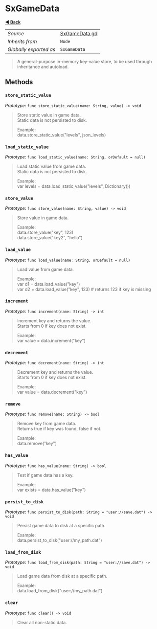 # SxGameData

**[◀️ Back](../readme.md)**

|    |     |
|----|-----|
|*Source*|[SxGameData.gd](../../../../nodes/utils/SxGameData/SxGameData.gd)|
|*Inherits from*|`Node`|
|*Globally exported as*|`SxGameData`|

> A general-purpose in-memory key-value store, to be used through inheritance and autoload.  
## Methods

### `store_static_value`

*Prototype*: `func store_static_value(name: String, value) -> void`

> Store static value in game data.  
> Static data is not persisted to disk.  
>   
> Example:  
>   data.store_static_value("levels", json_levels)  
### `load_static_value`

*Prototype*: `func load_static_value(name: String, orDefault = null)`

> Load static value from game data.  
> Static data is not persisted to disk.  
>   
> Example:  
>   var levels = data.load_static_value("levels", Dictionary())  
### `store_value`

*Prototype*: `func store_value(name: String, value) -> void`

> Store value in game data.  
>   
> Example:  
>   data.store_value("key", 123)  
>   data.store_value("key2", "hello")  
### `load_value`

*Prototype*: `func load_value(name: String, orDefault = null)`

> Load value from game data.  
>   
> Example:  
>   var d1 = data.load_value("key")  
>   var d2 = data.load_value("key", 123)  # returns 123 if key is missing  
### `increment`

*Prototype*: `func increment(name: String) -> int`

> Increment key and returns the value.  
> Starts from 0 if key does not exist.  
>   
> Example:  
>   var value = data.increment("key")  
### `decrement`

*Prototype*: `func decrement(name: String) -> int`

> Decrement key and returns the value.  
> Starts from 0 if key does not exist.  
>   
> Example:  
>   var value = data.decrement("key")  
### `remove`

*Prototype*: `func remove(name: String) -> bool`

> Remove key from game data.  
> Returns true if key was found, false if not.  
>   
> Example:  
>   data.remove("key")  
### `has_value`

*Prototype*: `func has_value(name: String) -> bool`

> Test if game data has a key.  
>   
> Example:  
>   var exists = data.has_value("key")  
### `persist_to_disk`

*Prototype*: `func persist_to_disk(path: String = "user://save.dat") -> void`

> Persist game data to disk at a specific path.  
>   
> Example:  
>   data.persist_to_disk("user://my_path.dat")  
### `load_from_disk`

*Prototype*: `func load_from_disk(path: String = "user://save.dat") -> void`

> Load game data from disk at a specific path.  
>   
> Example:  
>   data.load_from_disk("user://my_path.dat")  
### `clear`

*Prototype*: `func clear() -> void`

> Clear all non-static data.  
